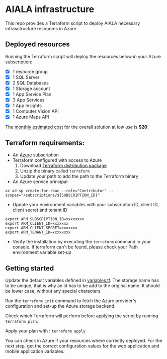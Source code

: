 # AIALA infrastructure

This repo provides a Terraform script to deploy AIALA necessary infrasctructure resources in Azure.

## Deployed resources

Running the Terraform script will deploy the resources below in your Azure subscription:
- [x] 1 resource group
- [x] 1 SQL Server
- [x] 2 SQL Databases
- [x] 1 Storage account
- [x] 1 App Service Plan
- [x] 3 App Services  
- [x] 1 App Insights
- [x] 1 Computer Vision API
- [x] 1 Azure Maps API

The [monthly estimated cost](https://azure.com/e/e027e7c1ecb149fb94c336fef32c369b) for the overall solution at *low use* is **$20**.

## Terraform requirements:
- An [Azure](https://azure.microsoft.com/en-us/free/?ref=microsoft.com&utm_source=microsoft.com&utm_medium=docs&utm_campaign=visualstudio) subscription
- Terraform configured with access to Azure
    1. Download [Terraform distribution package](https://www.terraform.io/downloads.html)
    2. Unzip the binary called `terraform`
    3. Update your path to add the path to the Terraform binary
- An Azure service principal 
```
az ad sp create-for-rbac --role="Contributor" --scopes="/subscriptions/${SUBSCRIPTION_ID}"
```
- Update your environment variables with your subscription ID, client ID, client secret and tenant ID
``` 
export ARM_SUBSCRIPTION_ID=xxxxxxxx
export ARM_CLIENT_ID=xxxxxxx
export ARM_CLIENT_SECRET=xxxxxxx
export ARM_TENANT_ID=xxxxxxxx 
```
- Verify the installation by executing the `terraform` command in your console. If terraform can't be found, please check your Path environment variable set-up

## Getting started

Update the default variables defined in [variables.tf](./terraform/variables.tf). The storage name has to be unique, that is why an id has to be add to the original name. It should be lower case, without any special characters.

Run the `terraform init` command to fetch the Azure provider's configuration and set-up the Azure storage backend.

Check which Terraform will perform before applying the script by running `terraform plan`.

Apply your plan with : `terraform apply`

You can check in Azure if your resources where correctly deployed. For the next step, get the correct configuration values for the web application and mobile application variables.
